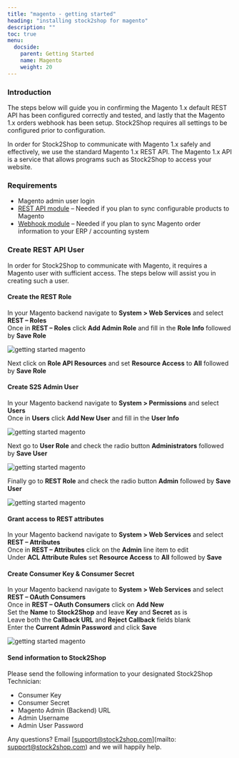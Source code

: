 ```yaml
---
title: "magento - getting started"
heading: "installing stock2shop for magento"
description: ""
toc: true
menu:
  docside:
    parent: Getting Started
    name: Magento
    weight: 20
---
```


### Introduction

The steps below will guide you in confirming the Magento 1.x default REST API has been configured correctly and tested, and lastly that the Magento 1.x orders webhook has been setup. Stock2Shop requires all settings to be configured prior to configuration.

In order for Stock2Shop to communicate with Magento 1.x safely and effectively, we use the standard Magento 1.x REST API. The Magento 1.x API is a service that allows programs such as Stock2Shop to access your website.

  

### Requirements

*   Magento admin user login
*   [REST API module](https://github.com/stock2shop/magento_module_rest "Stock2Shop Magento REST module") – Needed if you plan to sync configurable products to Magento
*   [Webhook module](https://github.com/stock2shop/magento_module_webhook "stock2shop magento webhook module") – Needed if you plan to sync Magento order information to your ERP / accounting system

  

### Create REST API User

In order for Stock2Shop to communicate with Magento, it requires a Magento user with sufficient access. The steps below will assist you in creating such a user.

#### Create the REST Role

In your Magento backend navigate to **System > Web Services** and select **REST – Roles**  
Once in **REST – Roles** click **Add Admin Role** and fill in the **Role Info** followed by **Save Role**

![getting started magento](/uploads/getting-started-magento-1-1.png) 

Next click on **Role API Resources** and set **Resource Access** to **All** followed by **Save Role**

  

#### Create S2S Admin User

In your Magento backend navigate to **System > Permissions** and select **Users**  
Once in **Users** click **Add New User** and fill in the **User Info**

![getting started magento](/uploads/getting-started-magento-1-2.png)

Next go to **User Role** and check the radio button **Administrators** followed by **Save User**

![getting started magento](/uploads/getting-started-magento-1-3.png) 

Finally go to **REST Role** and check the radio button **Admin** followed by **Save User**

![getting started magento](/uploads/getting-started-magento-1-4.png)   

#### Grant access to REST attributes

In your Magento backend navigate to **System > Web Services** and select **REST – Attributes**  
Once in **REST – Attributes** click on the **Admin** line item to edit  
Under **ACL Attribute Rules** set **Resource Access** to **All** followed by **Save**

  

#### Create Consumer Key & Consumer Secret

In your Magento backend navigate to **System > Web Services** and select **REST – OAuth Consumers**  
Once in **REST – OAuth Consumers** click on **Add New**  
Set the **Name** to **Stock2Shop** and leave **Key** and **Secret** as is  
Leave both the **Callback URL** and **Reject Callback** fields blank  
Enter the **Current Admin Password** and click **Save**

![getting started magento](/uploads/getting-started-magento-1-5.png) 

#### Send information to Stock2Shop

Please send the following information to your designated Stock2Shop Technician:

*   Consumer Key
*   Consumer Secret
*   Magento Admin (Backend) URL
*   Admin Username
*   Admin User Password

  
Any questions? Email [support@stock2shop.com](mailto: support@stock2shop.com) and we will happily help.